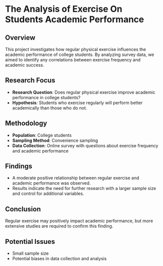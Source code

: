 # The Analysis of Exercise On Students Academic Performance

## Overview
This project investigates how regular physical exercise influences the academic performance of college students. By analyzing survey data, we aimed to identify any correlations between exercise frequency and academic success.

## Research Focus
- **Research Question**: Does regular physical exercise improve academic performance in college students?
- **Hypothesis**: Students who exercise regularly will perform better academically than those who do not.

## Methodology
- **Population**: College students
- **Sampling Method**: Convenience sampling
- **Data Collection**: Online survey with questions about exercise frequency and academic performance

## Findings
- A moderate positive relationship between regular exercise and academic performance was observed.
- Results indicate the need for further research with a larger sample size and control for additional variables.

## Conclusion
Regular exercise may positively impact academic performance, but more extensive studies are required to confirm this finding.

## Potential Issues
- Small sample size
- Potential biases in data collection and analysis

